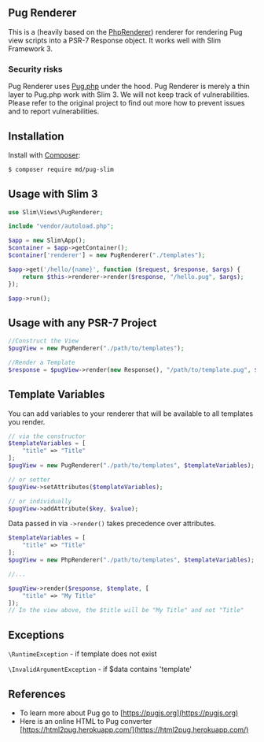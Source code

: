 ## Pug Renderer

This is a (heavily based on the [PhpRenderer](https://github.com/slimphp/PHP-View/blob/master/src/PhpRenderer.php)) renderer for rendering Pug view scripts into a PSR-7 Response object. It works well with Slim Framework 3.

### Security risks

Pug Renderer uses [Pug.php](https://github.com/pug-php/pug) under the hood. Pug Renderer is merely a thin layer to Pug.php work with Slim 3. We will not keep track of vulnerabilities. Please refer to the original project to find out more how to prevent issues and to report vulnerabilities.

## Installation

Install with [Composer](http://getcomposer.org):

```bash
$ composer require md/pug-slim
```

## Usage with Slim 3

```php
use Slim\Views\PugRenderer;

include "vendor/autoload.php";

$app = new Slim\App();
$container = $app->getContainer();
$container['renderer'] = new PugRenderer("./templates");

$app->get('/hello/{name}', function ($request, $response, $args) {
    return $this->renderer->render($response, "/hello.pug", $args);
});

$app->run();
```

## Usage with any PSR-7 Project
```php
//Construct the View
$pugView = new PugRenderer("./path/to/templates");

//Render a Template
$response = $pugView->render(new Response(), "/path/to/template.pug", $yourData);
```

## Template Variables

You can add variables to your renderer that will be available to all templates you render.

```php
// via the constructor
$templateVariables = [
    "title" => "Title"
];
$pugView = new PugRenderer("./path/to/templates", $templateVariables);

// or setter
$pugView->setAttributes($templateVariables);

// or individually
$pugView->addAttribute($key, $value);
```

Data passed in via `->render()` takes precedence over attributes.
```php
$templateVariables = [
    "title" => "Title"
];
$pugView = new PhpRenderer("./path/to/templates", $templateVariables);

//...

$pugView->render($response, $template, [
    "title" => "My Title"
]);
// In the view above, the $title will be "My Title" and not "Title"
```

## Exceptions
`\RuntimeException` - if template does not exist

`\InvalidArgumentException` - if $data contains 'template'

## References

 * To learn more about Pug go to [https://pugjs.org](https://pugjs.org)
 * Here is an online HTML to Pug converter [https://html2pug.herokuapp.com/](https://html2pug.herokuapp.com/)